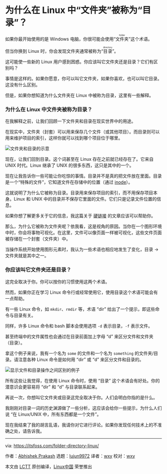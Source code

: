 [#]: subject: "Folder or Directory? Here’s Why Folders are Called Directories in Linux"
[#]: via: "https://itsfoss.com/folder-directory-linux/"
[#]: author: "Abhishek Prakash https://itsfoss.com/author/abhishek/"
[#]: collector: "lujun9972"
[#]: translator: "geekpi"
[#]: reviewer: "wxy"
[#]: publisher: " "
[#]: url: " "

为什么在 Linux 中“文件夹”被称为“目录”？
======

如果你最开始使用的是 Windows 电脑，你很可能会使用“<ruby>文件夹<rt>folder</rt></ruby>”这个术语。

但当你换到 Linux 时，你会发现文件夹通常被称为“<ruby>目录<rt>directory</rt></ruby>”。

这可能使一些新的 Linux 用户感到困惑。你应该叫它文件夹还是目录？它们有区别吗？

事情是这样的。如果你愿意，你可以叫它文件夹，如果你喜欢，也可以叫它目录。这没有什么区别。

但是，如果你想知道为什么文件夹在 Linux 中被称为目录，这里有一些解释。

### 为什么在 Linux 中文件夹被称为目录？

在我解释之前，让我们回顾一下文件夹和目录在现实世界中的用途。

在现实中，文件夹（封套）可以用来保存几个文件（或其他项目）。而目录则可以用来维护项目的索引，这样你就可以找到哪个项目位于哪里。

![文件夹和目录的示意][1]

现在，让我们回到目录。这个词甚至在 Linux 存在之前就已经存在了。它来自 UNIX 时代。Linux 继承了 UNIX 的很多东西，这只是其中的一个。

现在让我告诉你一些可能让你吃惊的事情。目录并不是真的把文件放在里面。目录是一个“特殊的文件”，它知道文件在存储中的位置（通过 [inode][2]）。

这就说明了为什么它被称为目录。目录用来保存项目的索引，而不用保存项目本身。Linux 和 UNIX 中的目录并不保存它里面的文件。它们只是记录文件位置的信息。

如果你想了解更多关于它的信息，我这篇关于 [硬链接][3] 的文章应该可以帮助你。

那么，为什么它被称为文件夹呢？依我看，这是视角的原因。当你在一个图形环境中时，你会将事物可视化。在这里，文件可以像页面一样被可视化，这些文件页面被存储在一个封套（文件夹）中。

当操作系统开始使用图形元素时，我认为一些术语也相应地发生了变化，目录 -> 文件夹就是其中之一。

### 你应该叫它文件夹还是目录？

这完全取决于你。你可以按你的习惯使用这两个术语。

然而，如果你正在学习 Linux 命令行或经常使用它，使用目录这个术语可能会有一点帮助。

有一些 Linux 命令，如 `mkdir`、`rmdir` 等，术语 “dir” 给出了一个提示，即这些命令与目录有关。

同样，许多 Linux 命令和 bash 脚本会使用选项 `-d` 表示目录，`-f` 表示文件。

甚至终端中的文件属性也会通过在目录前面加上字母 “d” 来区分文件和文件夹（目录）。

拿这个例子来说，我有一个名为 `some` 的文件和一个名为 `something` 的文件夹/目录。请注意各种 Linux 命令是如何用 “dir” 或 “d” 来区分文件和目录的。

![显示文件和目录操作之间区别的例子][4]

所有这些让我觉得，在使用 Linux 命令时，使用 “目录” 这个术语会有好处。你的潜意识会更容易将 “dir” 和 “d” 与目录联系起来。

再说一次，你想叫它文件夹或目录这完全取决于你。人们会明白你指的是什么。

我刚刚对目录一词的历史渊源做了一些分析，这应该会给你一些提示，为什么人们说 “在 Linux/UNIX 中，所有东西都是一个文件”。

现在我结束了我的胡言乱语，我请你对它进行评论。如果你发现任何技术上的不准确之处，请告诉我。

--------------------------------------------------------------------------------

via: https://itsfoss.com/folder-directory-linux/

作者：[Abhishek Prakash][a]
选题：[lujun9972][b]
译者：[wxy](https://github.com/wxy)
校对：[wxy](https://github.com/wxy)

本文由 [LCTT](https://github.com/LCTT/TranslateProject) 原创编译，[Linux中国](https://linux.cn/) 荣誉推出

[a]: https://itsfoss.com/author/abhishek/
[b]: https://github.com/lujun9972
[1]: https://i1.wp.com/itsfoss.com/wp-content/uploads/2021/12/folder-directory.png?resize=800%2C450&ssl=1
[2]: https://linuxhandbook.com/inode-linux/
[3]: https://linuxhandbook.com/hard-link/
[4]: https://i0.wp.com/itsfoss.com/wp-content/uploads/2021/12/file-directory-commands-difference.png?resize=800%2C378&ssl=1
